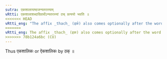 ```yaml
---
sutra: एकशालायाष्ठजन्यतरस्याम्
vRtti: एकशालाशब्दादिवार्थेऽन्यतरस्यां ठच् प्रत्ययो भवति ॥
<<<<<<< HEAD
vRtti_eng: "The affix _thach_ (इक꣡) also comes optionally after the word _ekasala_ : with the force of 'like this'."
=======
vRtti_eng: The affix _thach_ (इक) also comes optionally after the word _ekasala_ : with the force of 'like this'.
>>>>>>> 78b124a6bc (CU)
---
```

Thus एकशालिकः or ऐकशालिकः by ठक् ॥
